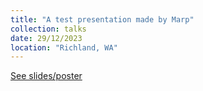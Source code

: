 ```yaml
---
title: "A test presentation made by Marp"
collection: talks
date: 29/12/2023
location: "Richland, WA"
---
```

[See slides/poster](https://simhydro.com/slides/2023-test.html)
